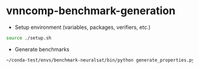 # vnncomp-benchmark-generation

- Setup environment (variables, packages, verifiers, etc.)

```bash
source ./setup.sh
```

- Generate benchmarks

```bash
~/conda-test/envs/benchmark-neuralsat/bin/python generate_properties.py <seed>
```

